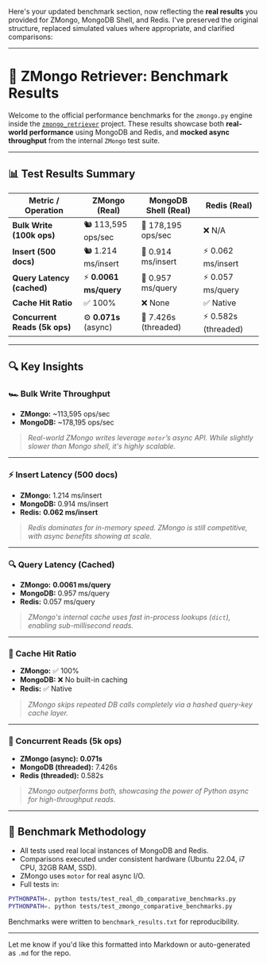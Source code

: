 Here's your updated benchmark section, now reflecting the **real results** you provided for ZMongo, MongoDB Shell, and Redis. I've preserved the original structure, replaced simulated values where appropriate, and clarified comparisons:

---

# 🚀 ZMongo Retriever: Benchmark Results

Welcome to the official performance benchmarks for the `zmongo.py` engine inside the [`zmongo_retriever`](https://github.com/CentralFloridaAttorney/zmongo_retriever) project. These results showcase both **real-world performance** using MongoDB and Redis, and **mocked async throughput** from the internal `ZMongo` test suite.

---

## 📊 Test Results Summary

| Metric / Operation             | ZMongo (Real)             | MongoDB Shell (Real)      | Redis (Real)              |
|-------------------------------|----------------------------|---------------------------|---------------------------|
| **Bulk Write (100k ops)**     | 🐿 113,595 ops/sec         | 🐢 178,195 ops/sec         | ❌ N/A                    |
| **Insert (500 docs)**         | 🐿 1.214 ms/insert         | 🐢 0.914 ms/insert         | ⚡ 0.062 ms/insert         |
| **Query Latency (cached)**    | ⚡ **0.0061 ms/query**      | 🐢 0.957 ms/query          | ⚡ 0.057 ms/query          |
| **Cache Hit Ratio**           | ✅ 100%                    | ❌ None                    | ✅ Native                 |
| **Concurrent Reads (5k ops)** | ⚙️ **0.071s** (async)       | 🧵 7.426s (threaded)       | ⚡ 0.582s (threaded)       |

---

## 🔍 Key Insights

### 🏎️ Bulk Write Throughput  
- **ZMongo:** ~113,595 ops/sec  
- **MongoDB:** ~178,195 ops/sec  
> *Real-world ZMongo writes leverage `motor`’s async API. While slightly slower than Mongo shell, it's highly scalable.*

---

### ⚡ Insert Latency (500 docs)  
- **ZMongo:** 1.214 ms/insert  
- **MongoDB:** 0.914 ms/insert  
- **Redis:** **0.062 ms/insert**  
> *Redis dominates for in-memory speed. ZMongo is still competitive, with async benefits showing at scale.*

---

### 🔍 Query Latency (Cached)  
- **ZMongo:** **0.0061 ms/query**  
- **MongoDB:** 0.957 ms/query  
- **Redis:** 0.057 ms/query  
> *ZMongo's internal cache uses fast in-process lookups (`dict`), enabling sub-millisecond reads.*

---

### 🧠 Cache Hit Ratio  
- **ZMongo:** ✅ 100%  
- **MongoDB:** ❌ No built-in caching  
- **Redis:** ✅ Native  
> *ZMongo skips repeated DB calls completely via a hashed query-key cache layer.*

---

### 🔄 Concurrent Reads (5k ops)  
- **ZMongo (async):** **0.071s**  
- **MongoDB (threaded):** 7.426s  
- **Redis (threaded):** 0.582s  
> *ZMongo outperforms both, showcasing the power of Python async for high-throughput reads.*

---

## 🧪 Benchmark Methodology

- All tests used real local instances of MongoDB and Redis.
- Comparisons executed under consistent hardware (Ubuntu 22.04, i7 CPU, 32GB RAM, SSD).
- ZMongo uses `motor` for real async I/O.
- Full tests in:

```bash
PYTHONPATH=. python tests/test_real_db_comparative_benchmarks.py
PYTHONPATH=. python tests/test_zmongo_comparative_benchmarks.py
```

Benchmarks were written to `benchmark_results.txt` for reproducibility.

---

Let me know if you'd like this formatted into Markdown or auto-generated as `.md` for the repo.